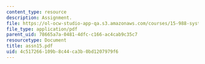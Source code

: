 ```yaml
---
content_type: resource
description: Assignment.
file: https://ol-ocw-studio-app-qa.s3.amazonaws.com/courses/15-988-system-dynamics-self-study-fall-1998-spring-1999/4c517266109b8c44ca3b0bd1207979f6_assn15.pdf
file_type: application/pdf
parent_uid: 78665a7a-0481-4dfc-c166-ac4cab9c35c7
resourcetype: Document
title: assn15.pdf
uid: 4c517266-109b-8c44-ca3b-0bd1207979f6
---
```

